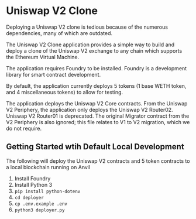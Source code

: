 # Uniswap V2 Clone

Deploying a Uniswap V2 clone is tedious because of the numerous dependencies, many of which are outdated.

The Uniswap V2 Clone application provides a simple way to build and deploy a clone of the Uniswap V2 exchange to any chain which supports the Ethereum Virtual Machine.

The application requires Foundry to be installed. Foundry is a development library for smart contract development.

By default, the application currently deploys 5 tokens (1 base WETH token, and 4 miscellaneous tokens) to allow for testing.

The application deploys the Uniswap V2 Core contracts. From the Uniswap V2 Periphery, the application only deploys the Uniswap V2 Router02. Uniswap V2 Router01 is deprecated. The original Migrator contract from the V2 Periphery is also ignored; this file relates to V1 to V2 migration, which we do not require.

## Getting Started wtih Default Local Development

The following will deploy the Uniswap V2 contracts and 5 token contracts to a local blockchain running on Anvil

1. Install Foundry
2. Install Python 3
3. `pip install python-dotenv`
4. `cd deployer`
5. `cp .env.example .env`
6. `python3 deployer.py`


